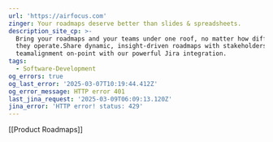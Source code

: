 ```yaml
---
url: 'https://airfocus.com'
zinger: Your roadmaps deserve better than slides & spreadsheets.
description_site_cp: >-
  Bring your roadmaps and your teams under one roof, no matter how differently
  they operate.Share dynamic, insight-driven roadmaps with stakeholders, keeping
  teamalignment on-point with our powerful Jira integration.
tags:
  - Software-Development
og_errors: true
og_last_error: '2025-03-07T10:19:44.412Z'
og_error_message: HTTP error 401
last_jina_request: '2025-03-09T06:09:13.120Z'
jina_error: 'HTTP error! status: 429'
---
```

[[Product Roadmaps]]


